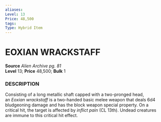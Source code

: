 ```yaml
---
aliases: 
Level: 13 
Price: 48,500
tags: 
Type: Hybrid Item
---
```

# EOXIAN WRACKSTAFF
**Source** _Alien Archive pg. 81_  
**Level** 13; **Price** 48,500; **Bulk** 1

### DESCRIPTION

Consisting of a long metallic shaft capped with a two-pronged head, an _Eoxian wrackstaff_ is a two-handed basic melee weapon that deals 6d4 bludgeoning damage and has the block weapon special property. On a critical hit, the target is affected by _inflict pain_ (CL 13th). Undead creatures are immune to this critical hit effect.